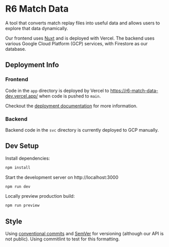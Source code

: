 # R6 Match Data
A tool that converts match replay files into useful data and allows users to explore that data dynamically.

Our frontend uses [Nuxt](https://v3.nuxtjs.org) and is deployed with Vercel. The backend uses various Google Cloud Platform (GCP) services, with Firestore as our database.

## Deployment Info

### Frontend
Code in the `app` directory is deployed by Vercel to https://r6-match-data-dev.vercel.app/ when code is pushed to `main`.

Checkout the [deployment documentation](https://v3.nuxtjs.org/guide/deploy/presets) for more information.

### Backend
Backend code in the `svc` directory is currently deployed to GCP manually.

## Dev Setup

Install dependencies:
```bash
npm install
```

Start the development server on http://localhost:3000
```bash
npm run dev
```

Locally preview production build:
```bash
npm run preview
```

## Style
Using [conventional commits](https://www.conventionalcommits.org/en/v1.0.0/) and [SemVer](https://semver.org/) for versioning (although our API is not public). Using commitlint to test for this formatting.
